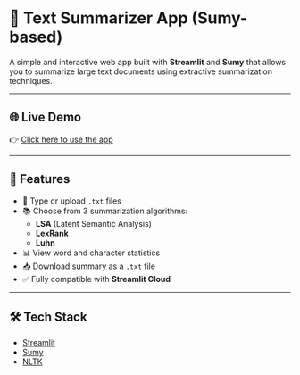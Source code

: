 # 🧠 Text Summarizer App (Sumy-based)

A simple and interactive web app built with **Streamlit** and **Sumy** that allows you to summarize large text documents using extractive summarization techniques.

---

## 🌐 Live Demo

👉 [Click here to use the app](https://text-summarization-2-frvc6bycb9bmejkqt8xcpe.streamlit.app/)

---

## 🚀 Features

- 📝 Type or upload `.txt` files
- 📚 Choose from 3 summarization algorithms:
  - **LSA** (Latent Semantic Analysis)
  - **LexRank**
  - **Luhn**
- 📊 View word and character statistics
- 📥 Download summary as a `.txt` file
- ✅ Fully compatible with **Streamlit Cloud**

---

## 🛠️ Tech Stack

- [Streamlit](https://streamlit.io/)
- [Sumy](https://github.com/miso-belica/sumy)
- [NLTK](https://www.nltk.org/)

